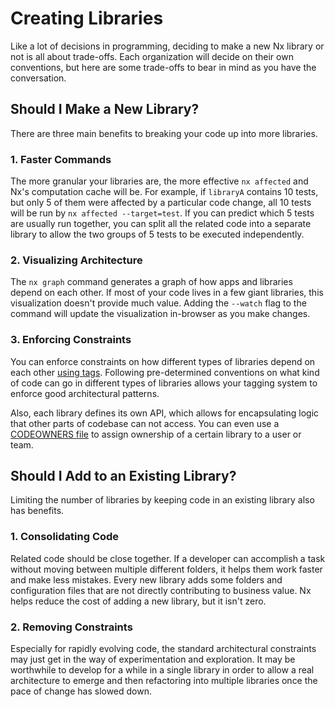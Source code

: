 # Creating Libraries

Like a lot of decisions in programming, deciding to make a new Nx library or not is all about trade-offs. Each organization will decide on their own conventions, but here are some trade-offs to bear in mind as you have the conversation.

## Should I Make a New Library?

There are three main benefits to breaking your code up into more libraries.

### 1. Faster Commands

The more granular your libraries are, the more effective `nx affected` and Nx's computation cache will be. For example, if `libraryA` contains 10 tests, but only 5 of them were affected by a particular code change, all 10 tests will be run by `nx affected --target=test`. If you can predict which 5 tests are usually run together, you can split all the related code into a separate library to allow the two groups of 5 tests to be executed independently.

### 2. Visualizing Architecture

The `nx graph` command generates a graph of how apps and libraries depend on each other. If most of your code lives in a few giant libraries, this visualization doesn't provide much value. Adding the `--watch` flag to the command will update the visualization in-browser as you make changes.

### 3. Enforcing Constraints

You can enforce constraints on how different types of libraries depend on each other [using tags](/recipe/imposing-constraints-on-the-graph). Following pre-determined conventions on what kind of code can go in different types of libraries allows your tagging system to enforce good architectural patterns.

Also, each library defines its own API, which allows for encapsulating logic that other parts of codebase can not access. You can even use a [CODEOWNERS file](https://help.github.com/en/github/creating-cloning-and-archiving-repositories/about-code-owners) to assign ownership of a certain library to a user or team.

## Should I Add to an Existing Library?

Limiting the number of libraries by keeping code in an existing library also has benefits.

### 1. Consolidating Code

Related code should be close together. If a developer can accomplish a task without moving between multiple different folders, it helps them work faster and make less mistakes. Every new library adds some folders and configuration files that are not directly contributing to business value. Nx helps reduce the cost of adding a new library, but it isn't zero.

### 2. Removing Constraints

Especially for rapidly evolving code, the standard architectural constraints may just get in the way of experimentation and exploration. It may be worthwhile to develop for a while in a single library in order to allow a real architecture to emerge and then refactoring into multiple libraries once the pace of change has slowed down.
